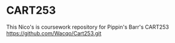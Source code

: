 # CART253
This Nico's is coursework repository for Pippin's Barr's CART253
https://github.com/Wacqo/Cart253.git

